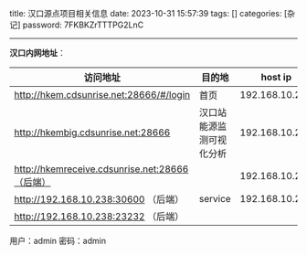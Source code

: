 title: 汉口源点项目相关信息 
date: 2023-10-31 15:57:39 
tags: []
categories: [杂记]
password: 7FKBKZrTTTPG2LnC

---
 <!--more-->
**汉口内网地址**：

|访问地址    |  目的地 |host ip |
|  ----  | ----  |----|
|http://hkem.cdsunrise.net:28666/#/login | 首页 |192.168.10.238 |
|http://hkembig.cdsunrise.net:28666 | 汉口站能源监测可视化分析 |192.168.10.238 |
|http://hkemreceive.cdsunrise.net:28666（后端） |                          |192.168.10.238 |
|http://192.168.10.238:30600 （后端） | service |192.168.10.238 |
|http://192.168.10.238:23232 （后端） |  | |



用户：admin
密码：admin